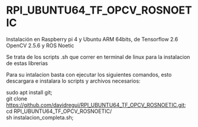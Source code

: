 # RPI_UBUNTU64_TF_OPCV_ROSNOETIC
Instalación en Raspberry pi 4 y Ubuntu ARM 64bits, de Tensorflow 2.6 OpenCV 2.5.6 y ROS Noetic

Se trata de los scripts .sh que correr en terminal de linux para la instalacion de estas librerias


Para su intalacion basta con ejecutar los siguientes comandos, esto descargara e instalara lo scripts y archivos necesarios:

sudo apt install git;  
git clone https://github.com/davidregui/RPI_UBUNTU64_TF_OPCV_ROSNOETIC.git;  
cd RPI_UBUNTU64_TF_OPCV_ROSNOETIC/  
sh instalacion_completa.sh;
